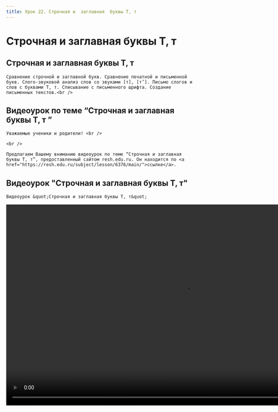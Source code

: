 ```yaml
---
title: Урок 22. Строчная и  заглавная  буквы Т, т 
---
```


# Строчная и  заглавная  буквы Т, т 

## Строчная и заглавная буквы Т, т

<p>
	Сравнение строчной и заглавной букв. Сравнение печатной и письменной букв. Слого-звуковой анализ слов со звуками [т], [т’]. Письмо слогов и слов с буквами Т, т. Списывание с письменного шрифта. Создание письменных текстов.<br />
</p>

## Видеоурок по теме “Строчная и заглавная буквы Т, т ”

<p>
	Уважаемые ученики и родители! <br /> 
</p>
<p>
	<br /> 
</p>
<p>
	Предлагаем Вашему вниманию видеоурок по теме “Строчная и заглавная буквы Т, т”, предоставленный сайтом resh.edu.ru. Он находится по <a href="https://resh.edu.ru/subject/lesson/6376/main/">ссылке</a>.
</p>

## Видеоурок "Строчная и заглавная буквы Т, т"

<p>
	Видеоурок &quot;Строчная и заглавная буквы Т, т&quot;
</p>


<video width="960" height="540" controls>
  <source src="https://vod-progressive.akamaized.net/exp=1667466173~acl=%2Fvimeo-prod-skyfire-std-us%2F01%2F357%2F13%2F326787299%2F1279412141.mp4~hmac=e2ee5e33cc4567de5cded41af76b4d5d1d10f6740d81e66e4b1c58ca146f0a17/vimeo-prod-skyfire-std-us/01/357/13/326787299/1279412141.mp4" type="video/mp4">
Your browser does not support the video tag.
</video>
